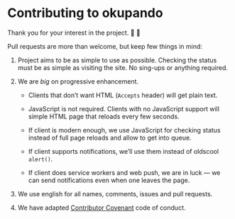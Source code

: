 Contributing to okupando
========================

Thank you for your interest in the project. 🙂 🎉

Pull requests are more than welcome, but keep few things in mind:

1. Project aims to be as simple to use as possible. Checking the status
   must be as simple as visiting the site. No sing-ups or anything
   required.

2. We are _big_ on progressive enhancement.

   - Clients that don’t want HTML (`Accepts` header) will get plain text.

   - JavaScript is not required. Clients with no JavaScript support will
     simple HTML page that reloads every few seconds.

   - If client is modern enough, we use JavaScript for checking status
     instead of full page reloads and allow to get into queue.

   - If client supports notifications, we’ll use them instead of
     oldscool `alert()`.

   - If client does service workers and web push, we are in luck — we
     can send notifications even when one leaves the page.

3. We use english for all names, comments, issues and pull requests.

4. We have adapted [Contributor Covenant](./CODE_OF_CONDUCT.md) code of
   conduct.
